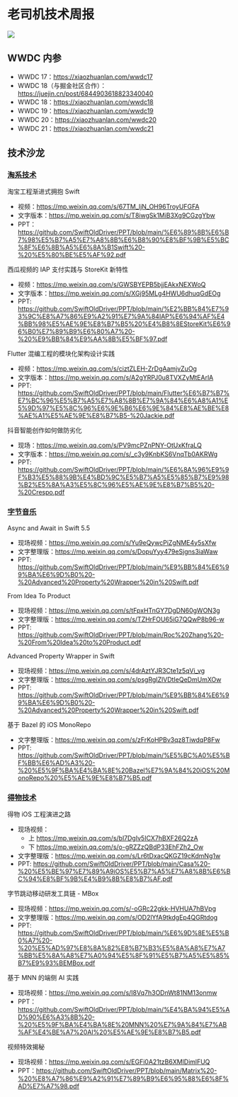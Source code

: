 # 老司机技术周报

![](https://github.com/SwiftOldDriver/iOS-Weekly/blob/master/assets/ios-weekly-juejin.png?raw=true)

## WWDC 内参

- WWDC 17：<https://xiaozhuanlan.com/wwdc17>
- WWDC 18（与掘金社区合作）：<https://juejin.cn/post/6844903618823340040>
- WWDC 18：<https://xiaozhuanlan.com/wwdc18>
- WWDC 19：<https://xiaozhuanlan.com/wwdc19>
- WWDC 20：<https://xiaozhuanlan.com/wwdc20>
- WWDC 21：<https://xiaozhuanlan.com/wwdc21>

## 技术沙龙

### [淘系技术](http://t.cn/A6IZpL06)

淘宝工程渐进式拥抱 Swift

- 视频：<https://mp.weixin.qq.com/s/67TM_ljN_OH96TroyUFGFA>
- 文字版本：<https://mp.weixin.qq.com/s/T8iwgSk1MiB3Xg9CGzgYbw>
- PPT：<https://github.com/SwiftOldDriver/PPT/blob/main/%E6%89%8B%E6%B7%98%E5%B7%A5%E7%A8%8B%E6%B8%90%E8%BF%9B%E5%BC%8F%E6%8B%A5%E6%8A%B1Swift%20-%20%E5%80%BE%E5%AF%92.pdf>

西瓜视频的 IAP 支付实践与 StoreKit 新特性

- 视频：<https://mp.weixin.qq.com/s/GWSBYEPB5bjjEAkxNEXWoQ>
- 文字版本：<https://mp.weixin.qq.com/s/XGj95MLg4HWU6dhuqGdEOg>
- PPT: <https://github.com/SwiftOldDriver/PPT/blob/main/%E2%BB%84%E7%93%9C%E8%A7%86%E9%A2%91%E7%9A%84IAP%E6%94%AF%E4%BB%98%E5%AE%9E%E8%B7%B5%20%E4%B8%8EStoreKit%E6%96%B0%E7%89%B9%E6%80%A7%20-%20%E9%BB%84%E9%AA%8B%E5%BF%97.pdf>

Flutter 混编工程的模块化架构设计实践

- 视频：<https://mp.weixin.qq.com/s/ciztZLEH-ZrDgAamjvZuOg>
- 文字版本：<https://mp.weixin.qq.com/s/A2gYRPJ0u8TVXZyMtEArlA>
- PPT: <https://github.com/SwiftOldDriver/PPT/blob/main/Flutter%E6%B7%B7%E7%BC%96%E5%B7%A5%E7%A8%8B%E7%9A%84%E6%A8%A1%E5%9D%97%E5%8C%96%E6%9E%B6%E6%9E%84%E8%AE%BE%E8%AE%A1%E5%AE%9E%E8%B7%B5-%20Jackie.pdf>

抖音智能创作如何做防劣化

- 现场：<https://mp.weixin.qq.com/s/PV9mcPZnPNY-OtUxKfraLQ>
- 文字版本：<https://mp.weixin.qq.com/s/_c3y9KnbKS6VnqTb0AKRWg>
- PPT: <https://github.com/SwiftOldDriver/PPT/blob/main/%E6%8A%96%E9%9F%B3%E5%88%9B%E4%BD%9C%E5%B7%A5%E5%85%B7%E9%98%B2%E5%8A%A3%E5%8C%96%E5%AE%9E%E8%B7%B5%20-%20Crespo.pdf>

### [字节音乐](http://mp.weixin.qq.com/s?__biz=MzI2NTAxMzg2MA==&mid=2247491558&idx=1&sn=4ca4f3a9c1eb31f5052272e2649cbd6f&chksm=eaa280edddd509fbe6af2f3fa7d5a2800c01d054257e0ef8ed63bb0705155c517d7bcfe5e19c&token=1167868960&lang=zh_CN#rd)

Async and Await in Swift 5.5

- 现场视频：<https://mp.weixin.qq.com/s/Yu9eQywcPiZgNME4y5sXfw>
- 文字整理版：<https://mp.weixin.qq.com/s/DopuYyy479eSjgns3iaWaw>
- PPT: <https://github.com/SwiftOldDriver/PPT/blob/main/%E9%BB%84%E6%99%BA%E6%9D%B0%20-%20Advanced%20Property%20Wrapper%20in%20Swift.pdf>

From Idea To Product

- 现场视频：<https://mp.weixin.qq.com/s/tFpxHTnGY7DgDN60gWON3g>
- 文字整理版：<https://mp.weixin.qq.com/s/TZHrFOU65iG7QQwP8b96-w>
- PPT: <https://github.com/SwiftOldDriver/PPT/blob/main/Roc%20Zhang%20-%20From%20Idea%20to%20Product.pdf>

Advanced Property Wrapper in Swift

- 现场视频：<https://mp.weixin.qq.com/s/4drAztYJR3Cte1z5qVi_vg>
- 文字整理版：<https://mp.weixin.qq.com/s/psgRgIZlVDtIeQeDmUmXOw>
- PPT: <https://github.com/SwiftOldDriver/PPT/blob/main/%E9%BB%84%E6%99%BA%E6%9D%B0%20-%20Advanced%20Property%20Wrapper%20in%20Swift.pdf>

基于 Bazel 的 iOS MonoRepo

- 文字整理版：<https://mp.weixin.qq.com/s/zFrKoHPBv3qz8TiwdqP8Fw>
- PPT: <https://github.com/SwiftOldDriver/PPT/blob/main/%E5%BC%A0%E5%BF%BB%E6%AD%A3%20-%20%E5%9F%BA%E4%BA%8E%20Bazel%E7%9A%84%20iOS%20MonoRepo%20%E5%AE%9E%E8%B7%B5.pdf>

### [得物技术](http://mp.weixin.qq.com/s?__biz=MzI2NTAxMzg2MA==&mid=2247492047&idx=1&sn=dbdf8bb3f6cb8746fcaeb41ccfb40a60&chksm=eaa17ec4ddd6f7d2074a9caa01a24edfcd160c0e22c1e9bfb62f3e75721bbca55f81fbb6cd95&token=1167868960&lang=zh_CN#rd)

得物 iOS 工程演进之路

- 现场视频：
  - 上 <https://mp.weixin.qq.com/s/bl7DgIv5ICX7hBXF26Q2zA>
  - 下 <https://mp.weixin.qq.com/s/o-gRZZzQBdP33EhFZh2_Ow>
- 文字整理版：<https://mp.weixin.qq.com/s/Lr6tDxacQKGZ19cKdmNg1w>
- PPT: <https://github.com/SwiftOldDriver/PPT/blob/main/Casa%20-%20%E5%BE%97%E7%89%A9iOS%E5%B7%A5%E7%A8%8B%E6%BC%94%E8%BF%9B%E4%B9%8B%E8%B7%AF.pdf>

字节跳动移动研发工具链 - MBox

- 现场视频：<https://mp.weixin.qq.com/s/-oGRc22gkk-HVHUA7hBVpg>
- 文字整理版：<https://mp.weixin.qq.com/s/OD2lYfA9tkdgEp4QGRtdog>
- PPT: <https://github.com/SwiftOldDriver/PPT/blob/main/%E6%9D%8E%E5%B0%A7%20-%20%E5%AD%97%E8%8A%82%E8%B7%B3%E5%8A%A8%E7%A7%BB%E5%8A%A8%E7%A0%94%E5%8F%91%E5%B7%A5%E5%85%B7%E9%93%BEMBox.pdf>

基于 MNN 的端侧 AI 实践

- 现场视频：<https://mp.weixin.qq.com/s/I8Vq7h3ODnWt81NM13onmw>
- PPT：<https://github.com/SwiftOldDriver/PPT/blob/main/%E4%BA%94%E5%AD%90%E6%A3%8B%20-%20%E5%9F%BA%E4%BA%8E%20MNN%20%E7%9A%84%E7%AB%AF%E4%BE%A7%20AI%20%E5%AE%9E%E8%B7%B5.pdf>

视频特效揭秘

- 现场视频：<https://mp.weixin.qq.com/s/EGFi0A21tzB6XMlDimlFUQ>
- PPT：<https://github.com/SwiftOldDriver/PPT/blob/main/Matrix%20-%20%E8%A7%86%E9%A2%91%E7%89%B9%E6%95%88%E6%8F%AD%E7%A7%98.pdf>
